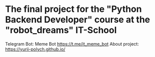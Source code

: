 ﻿# The final project for the "Python Backend Developer" course at the "robot_dreams" IT-School
 Telegram Bot: Meme Bot https://t.me/it_meme_bot
About project: https://yurii-polych.github.io/
